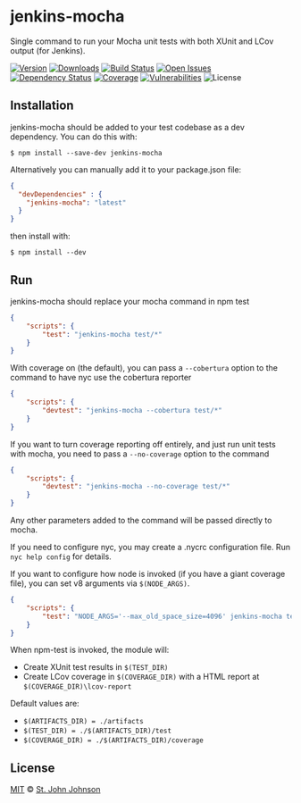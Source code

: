 # jenkins-mocha

Single command to run your Mocha unit tests with both XUnit and LCov output (for Jenkins).

[![Version][npm-image]][npm-url] [![Downloads][downloads-image]][npm-url] [![Build Status][status-image]][status-url] [![Open Issues][issues-image]][issues-url] [![Dependency Status][daviddm-image]][daviddm-url] [![Coverage][cov-image]][cov-url] [![Vulnerabilities][vul-image]][vul-url] ![License][license-image]

## Installation

jenkins-mocha should be added to your test codebase as a dev dependency.  You can do this with:

``` shell
$ npm install --save-dev jenkins-mocha
```

Alternatively you can manually add it to your package.json file:

``` json
{
  "devDependencies" : {
    "jenkins-mocha": "latest"
  }
}
```

then install with:

``` shell
$ npm install --dev
```

## Run

jenkins-mocha should replace your mocha command in npm test

``` json
{
    "scripts": {
        "test": "jenkins-mocha test/*"
    }
}
```

With coverage on (the default), you can pass a `--cobertura` option to the command
to have nyc use the cobertura reporter

```json
{
    "scripts": {
        "devtest": "jenkins-mocha --cobertura test/*"
    }
}
```

If you want to turn coverage reporting off entirely, and just run unit tests with mocha,
you need to pass a `--no-coverage` option to the command

```json
{
    "scripts": {
        "devtest": "jenkins-mocha --no-coverage test/*"
    }
}
```

Any other parameters added to the command will be passed directly to mocha.

If you need to configure nyc, you may create a .nycrc configuration file. Run `nyc help config` for details.

If you want to configure how node is invoked (if you have a giant coverage file), you can set v8 arguments via `$(NODE_ARGS)`.

``` json
{
    "scripts": {
        "test": "NODE_ARGS='--max_old_space_size=4096' jenkins-mocha test/*"
    }
}
```

When npm-test is invoked, the module will:
 - Create XUnit test results in `$(TEST_DIR)`
 - Create LCov coverage in `$(COVERAGE_DIR)` with a HTML report at `$(COVERAGE_DIR)\lcov-report`

Default values are:
 - `$(ARTIFACTS_DIR) = ./artifacts`
 - `$(TEST_DIR) = ./$(ARTIFACTS_DIR)/test`
 - `$(COVERAGE_DIR) = ./$(ARTIFACTS_DIR)/coverage`

## License

[MIT](http://opensource.org/licenses/MIT) © [St. John Johnson](http://stjohnjohnson.com)

[downloads-image]: https://img.shields.io/npm/dm/jenkins-mocha.svg
[license-image]: https://img.shields.io/npm/l/jenkins-mocha.svg
[npm-image]: https://img.shields.io/npm/v/jenkins-mocha.svg
[npm-url]: https://npmjs.org/package/jenkins-mocha
[cov-image]: https://coveralls.io/repos/github/stjohnjohnson/jenkins-mocha/badge.svg?branch=master
[cov-url]: https://coveralls.io/github/stjohnjohnson/jenkins-mocha?branch=master
[status-image]: https://cd.screwdriver.cd/pipelines/63/badge
[status-url]: https://cd.screwdriver.cd/pipelines/63
[vul-image]: https://snyk.io/test/github/stjohnjohnson/jenkins-mocha.git/badge.svg
[vul-url]: https://snyk.io/test/github/stjohnjohnson/jenkins-mocha.git
[issues-image]: https://img.shields.io/github/issues/stjohnjohnson/jenkins-mocha.svg
[issues-url]: https://github.com/stjohnjohnson/jenkins-mocha/issues
[daviddm-image]: https://david-dm.org/stjohnjohnson/jenkins-mocha.svg?theme=shields.io
[daviddm-url]: https://david-dm.org/stjohnjohnson/jenkins-mocha
